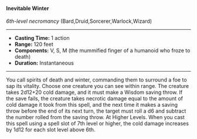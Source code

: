 #### Inevitable Winter
*6th-level necromancy* (Bard,Druid,Sorcerer,Warlock,Wizard)
___
- **Casting Time:** 1 action
- **Range:** 120 feet
- **Components:** V, S, M (the mummified finger of a humanoid who froze to death)
- **Duration:** Instantaneous
---
You call spirits of death and winter, commanding
them to surround a foe to sap its vitality. Choose
one creature you can see within range. The creature
takes 2d12+20 cold damage, and it must make a
Wisdom saving throw. If the save fails, the creature
takes necrotic damage equal to the amount of cold
damage it took from this spell, and the next time it
makes a saving throw before the end of its next
turn, the target must roll a d6 and subtract the
number rolled from the saving throw.
At Higher Levels.  When you cast this spell using
a spell slot of 7th level or higher, the cold damage
increases by 1d12 for each slot level above 6th.
